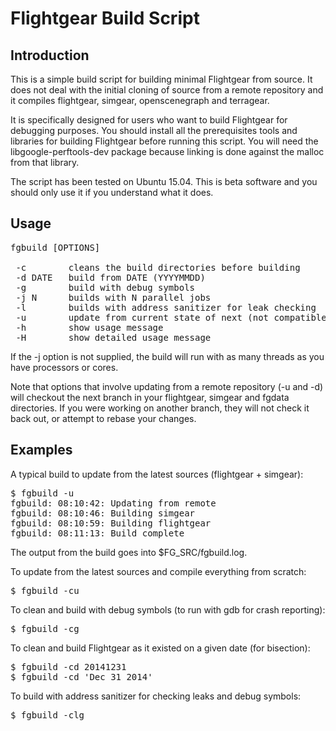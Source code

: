 Flightgear Build Script
=======================

Introduction
------------

This is a simple build script for building minimal Flightgear from source. It 
does not deal with the initial cloning of source from a remote repository and it
compiles flightgear, simgear, openscenegraph and terragear.

It is specifically designed for users who want to build Flightgear for
debugging purposes. You should install all the prerequisites tools and 
libraries for building Flightgear before running this script. You will need
the libgoogle-perftools-dev package because linking is done against the malloc
from that library.

The script has been tested on Ubuntu 15.04. This is beta software and
you should only use it if you understand what it does.

Usage
-----

<pre>
fgbuild [OPTIONS]

 -c        cleans the build directories before building
 -d DATE   build from DATE (YYYYMMDD)
 -g        build with debug symbols
 -j N      builds with N parallel jobs
 -l        builds with address sanitizer for leak checking
 -u        update from current state of next (not compatible with -d)
 -h        show usage message
 -H        show detailed usage message
</pre>

If the -j option is not supplied, the build will run with as many threads as
you have processors or cores.

Note that options that involve updating from a remote repository (-u and -d)
will checkout the next branch in your flightgear, simgear and fgdata 
directories. If you were working on another branch, they will not check it 
back out, or attempt to rebase your changes.

Examples
--------

A typical build to update from the latest sources (flightgear + simgear):

<pre>
$ fgbuild -u
fgbuild: 08:10:42: Updating from remote
fgbuild: 08:10:46: Building simgear
fgbuild: 08:10:59: Building flightgear
fgbuild: 08:11:13: Build complete
</pre>

The output from the build goes into $FG_SRC/fgbuild.log.

To update from the latest sources and compile everything from scratch:

<pre>
$ fgbuild -cu
</pre>

To clean and build with debug symbols (to run with gdb for crash reporting):

<pre>
$ fgbuild -cg
</pre>

To clean and build Flightgear as it existed on a given date (for bisection):

<pre>
$ fgbuild -cd 20141231
$ fgbuild -cd 'Dec 31 2014'
</pre>

To build with address sanitizer for checking leaks and debug symbols:

<pre>
$ fgbuild -clg
</pre>

